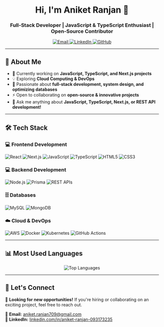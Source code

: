 <h1 align="center">Hi, I'm Aniket Ranjan 👋</h1>
<h3 align="center">Full-Stack Developer | JavaScript & TypeScript Enthusiast | Open-Source Contributor</h3>

<p align="center">
   <a href="mailto:aniket.ranjan709@gmail.com">
      <img src="https://img.shields.io/badge/Email-D14836?style=for-the-badge&logo=gmail&logoColor=white" alt="Email" />
   </a>
   <a href="https://www.linkedin.com/in/aniket-ranjan-093173235/" target="_blank">
      <img src="https://img.shields.io/badge/LinkedIn-%230077B5.svg?style=for-the-badge&logo=linkedin&logoColor=white" alt="LinkedIn" />
   </a>
   <a href="https://github.com/aniket709">
      <img src="https://img.shields.io/badge/GitHub-181717?style=for-the-badge&logo=github&logoColor=white" alt="GitHub" /> 
   </a>
</p>

---

## 🚀 About Me
- 🔭 Currently working on **JavaScript, TypeScript, and Next.js projects**
- 💡 Exploring **Cloud Computing & DevOps**
- 📌 Passionate about **full-stack development, system design, and optimizing databases**
- ⚡ Open to collaborating on **open-source & innovative projects**
- 💬 Ask me anything about **JavaScript, TypeScript, Next.js, or REST API development!**

---

## 🛠 Tech Stack

### 💻 Frontend Development
<p align="left">
   <img src="https://img.shields.io/badge/React-%2320232a?style=for-the-badge&logo=react&logoColor=%2361DAFB" alt="React" />
   <img src="https://img.shields.io/badge/Next.js-%23000000?style=for-the-badge&logo=next.js&logoColor=white" alt="Next.js" />
   <img src="https://img.shields.io/badge/JavaScript-%23323330?style=for-the-badge&logo=javascript&logoColor=%23F7DF1E" alt="JavaScript" />
   <img src="https://img.shields.io/badge/TypeScript-%23007ACC?style=for-the-badge&logo=typescript&logoColor=white" alt="TypeScript" />
   <img src="https://img.shields.io/badge/HTML5-%23E34F26?style=for-the-badge&logo=html5&logoColor=white" alt="HTML5" />
   <img src="https://img.shields.io/badge/CSS3-%231572B6?style=for-the-badge&logo=css3&logoColor=white" alt="CSS3" />
</p>

### 💻 Backend Development
<p align="left">
   <img src="https://img.shields.io/badge/Node.js-%2343853D?style=for-the-badge&logo=node.js&logoColor=white" alt="Node.js" />
   <img src="https://img.shields.io/badge/Prisma-%232D3748?style=for-the-badge&logo=prisma&logoColor=white" alt="Prisma" />
   <img src="https://img.shields.io/badge/REST%20APIs-%23000000?style=for-the-badge&logo=rest&logoColor=white" alt="REST APIs" />
</p>

### 🗄️ Databases
<p align="left">
   <img src="https://img.shields.io/badge/MySQL-4479A1?style=for-the-badge&logo=mysql&logoColor=white" alt="MySQL" />
   <img src="https://img.shields.io/badge/MongoDB-%2347A248?style=for-the-badge&logo=mongodb&logoColor=white" alt="MongoDB" />
</p>

### ☁️ Cloud & DevOps
<p align="left">
   <img src="https://img.shields.io/badge/AWS-%23FF9900?style=for-the-badge&logo=amazon-aws&logoColor=white" alt="AWS" />
   <img src="https://img.shields.io/badge/Docker-%230db7ed?style=for-the-badge&logo=docker&logoColor=white" alt="Docker" />
   <img src="https://img.shields.io/badge/Kubernetes-%23326CE5?style=for-the-badge&logo=kubernetes&logoColor=white" alt="Kubernetes" />
   <img src="https://img.shields.io/badge/GitHub%20Actions-%232088FF?style=for-the-badge&logo=github-actions&logoColor=white" alt="GitHub Actions" />
</p>


---

## 📊 Most Used Languages
<p align="center">
   <img src="https://github-readme-stats.vercel.app/api/top-langs/?username=aniket709&layout=compact&theme=dark&hide_border=true" alt="Top Languages" />
</p>

---

## 📣 Let's Connect
💼 **Looking for new opportunities!** If you're hiring or collaborating on an exciting project, feel free to reach out.  

📩 **Email:** [aniket.ranjan709@gmail.com](mailto:aniket.ranjan709@gmail.com)  
🔗 **LinkedIn:** [linkedin.com/in/aniket-ranjan-093173235](https://www.linkedin.com/in/aniket-ranjan-093173235/)
